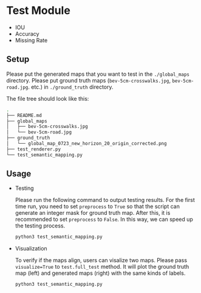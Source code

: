 # Test Module
* IOU
* Accuracy
* Missing Rate

## Setup

Please put the generated maps that you want to test in the `./global_maps` directory. 
Please put ground truth maps  (`bev-5cm-crosswalks.jpg`, `bev-5cm-road.jpg`. etc.) in `./ground_truth` directory. 

The file tree should look like this:

```bash
.
├── README.md
├── global_maps
│   ├── bev-5cm-crosswalks.jpg
│   └── bev-5cm-road.jpg
├── ground_truth
│   └── global_map_0723_new_horizon_20_origin_corrected.png
├── test_renderer.py
└── test_semantic_mapping.py
```

## Usage

* Testing

  Please run the following command to output testing results. For the first time run, you need to set `preprocess` to `True` so 
  that the script can generate an integer mask for ground truth map. After this, it is recommended to set `preprocess` to `False`. 
  In this way, we can speed up the testing process. 

  ```bash
  python3 test_semantic_mapping.py
  ```

* Visualization

  To verify if the maps align, users can visalize two maps. Please pass `visualize=True` to `test.full_test` method. It will plot the ground truth map (left) and generated maps (right) with the same kinds of labels.

  ```bash
  python3 test_semantic_mapping.py
  ```

  


